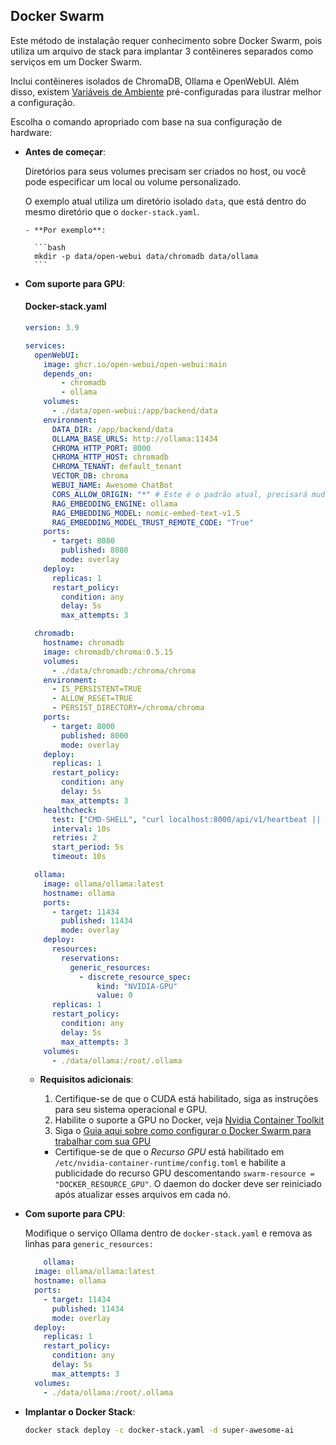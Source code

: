 ## Docker Swarm

Este método de instalação requer conhecimento sobre Docker Swarm, pois utiliza um arquivo de stack para implantar 3 contêineres separados como serviços em um Docker Swarm.

Inclui contêineres isolados de ChromaDB, Ollama e OpenWebUI.
Além disso, existem [Variáveis de Ambiente](/getting-started/env-configuration) pré-configuradas para ilustrar melhor a configuração.

Escolha o comando apropriado com base na sua configuração de hardware:

- **Antes de começar**:

  Diretórios para seus volumes precisam ser criados no host, ou você pode especificar um local ou volume personalizado.
  
  O exemplo atual utiliza um diretório isolado `data`, que está dentro do mesmo diretório que o `docker-stack.yaml`.
  
      - **Por exemplo**:
  
        ```bash
        mkdir -p data/open-webui data/chromadb data/ollama
        ```

- **Com suporte para GPU**:

  #### Docker-stack.yaml

    ```yaml
    version: 3.9

    services:
      openWebUI:
        image: ghcr.io/open-webui/open-webui:main
        depends_on:
            - chromadb
            - ollama
        volumes:
          - ./data/open-webui:/app/backend/data
        environment:
          DATA_DIR: /app/backend/data 
          OLLAMA_BASE_URLS: http://ollama:11434
          CHROMA_HTTP_PORT: 8000
          CHROMA_HTTP_HOST: chromadb
          CHROMA_TENANT: default_tenant
          VECTOR_DB: chroma
          WEBUI_NAME: Awesome ChatBot
          CORS_ALLOW_ORIGIN: "*" # Este é o padrão atual, precisará mudar antes de ir ao vivo
          RAG_EMBEDDING_ENGINE: ollama
          RAG_EMBEDDING_MODEL: nomic-embed-text-v1.5
          RAG_EMBEDDING_MODEL_TRUST_REMOTE_CODE: "True"
        ports:
          - target: 8080
            published: 8080
            mode: overlay
        deploy:
          replicas: 1
          restart_policy:
            condition: any
            delay: 5s
            max_attempts: 3

      chromadb:
        hostname: chromadb
        image: chromadb/chroma:0.5.15
        volumes:
          - ./data/chromadb:/chroma/chroma
        environment:
          - IS_PERSISTENT=TRUE
          - ALLOW_RESET=TRUE
          - PERSIST_DIRECTORY=/chroma/chroma
        ports: 
          - target: 8000
            published: 8000
            mode: overlay
        deploy:
          replicas: 1
          restart_policy:
            condition: any
            delay: 5s
            max_attempts: 3
        healthcheck: 
          test: ["CMD-SHELL", "curl localhost:8000/api/v1/heartbeat || exit 1"]
          interval: 10s
          retries: 2
          start_period: 5s
          timeout: 10s

      ollama:
        image: ollama/ollama:latest
        hostname: ollama
        ports:
          - target: 11434
            published: 11434
            mode: overlay
        deploy:
          resources:
            reservations:
              generic_resources:
                - discrete_resource_spec:
                    kind: "NVIDIA-GPU"
                    value: 0
          replicas: 1
          restart_policy:
            condition: any
            delay: 5s
            max_attempts: 3
        volumes:
          - ./data/ollama:/root/.ollama

    ```

  - **Requisitos adicionais**:

      1. Certifique-se de que o CUDA está habilitado, siga as instruções para seu sistema operacional e GPU.
      2. Habilite o suporte a GPU no Docker, veja [Nvidia Container Toolkit](https://docs.nvidia.com/datacenter/cloud-native/container-toolkit/latest/install-guide.html " no site da Nvidia.")
      3. Siga o [Guia aqui sobre como configurar o Docker Swarm para trabalhar com sua GPU](https://gist.github.com/tomlankhorst/33da3c4b9edbde5c83fc1244f010815c#configuring-docker-to-work-with-your-gpus)
    - Certifique-se de que o _Recurso GPU_ está habilitado em `/etc/nvidia-container-runtime/config.toml` e habilite a publicidade do recurso GPU descomentando `swarm-resource = "DOCKER_RESOURCE_GPU"`. O daemon do docker deve ser reiniciado após atualizar esses arquivos em cada nó.

- **Com suporte para CPU**:
  
    Modifique o serviço Ollama dentro de `docker-stack.yaml` e remova as linhas para `generic_resources:`

    ```yaml
        ollama:
      image: ollama/ollama:latest
      hostname: ollama
      ports:
        - target: 11434
          published: 11434
          mode: overlay
      deploy:
        replicas: 1
        restart_policy:
          condition: any
          delay: 5s
          max_attempts: 3
      volumes:
        - ./data/ollama:/root/.ollama
    ```

- **Implantar o Docker Stack**:
  
  ```bash
  docker stack deploy -c docker-stack.yaml -d super-awesome-ai
  ```
